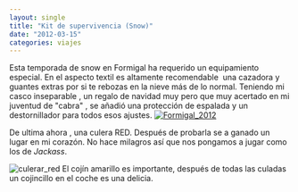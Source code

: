 ```yaml
---
layout: single
title: "Kit de supervivencia (Snow)"
date: "2012-03-15"
categories: viajes
---
```


Esta temporada de snow en Formigal ha requerido un equipamiento especial. En el aspecto textil es altamente recomendable  una cazadora y guantes extras por si te rebozas en la nieve más de lo normal. Teniendo mi casco inseparable , un regalo de navidad muy pero que muy acertado en mi juventud de "cabra" , se añadió una protección de espalada y un destornillador para todos esos ajustes. [![Formigal_2012](images/6908849961_e5f30d24c5.jpg)](https://farm8.staticflickr.com/7047/6908849961_e5f30d24c5_b.jpg)

De ultima ahora , una culera RED. Después de probarla se a ganado un lugar en mi corazón. No hace milagros así que nos pongamos a jugar como los de _Jackass_.

![culerar_red](images/6829664024_b3f62e68f8.jpg) El cojín amarillo es importante, después de todas las culadas un cojincillo en el coche es una delicia.
